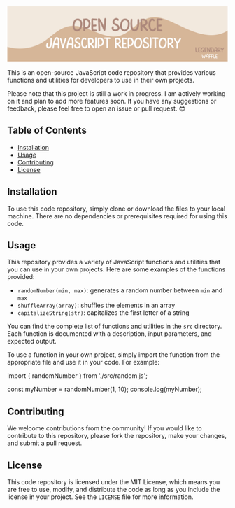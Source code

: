 ![Image description](/src/images/Logo.png)

This is an open-source JavaScript code repository that provides various functions and utilities for developers to use in their own projects.

Please note that this project is still a work in progress. I am actively working on it and plan to add more features soon. If you have any suggestions or feedback, please feel free to open an issue or pull request. 😎

## Table of Contents

- [Installation](#installation)
- [Usage](#usage)
- [Contributing](#contributing)
- [License](#license)

## Installation

To use this code repository, simply clone or download the files to your local machine. There are no dependencies or prerequisites required for using this code.

## Usage

This repository provides a variety of JavaScript functions and utilities that you can use in your own projects. Here are some examples of the functions provided:

- `randomNumber(min, max)`: generates a random number between `min` and `max`
- `shuffleArray(array)`: shuffles the elements in an array
- `capitalizeString(str)`: capitalizes the first letter of a string

You can find the complete list of functions and utilities in the `src` directory. Each function is documented with a description, input parameters, and expected output.

To use a function in your own project, simply import the function from the appropriate file and use it in your code. For example:

import { randomNumber } from './src/random.js';

const myNumber = randomNumber(1, 10);
console.log(myNumber);

## Contributing

We welcome contributions from the community! If you would like to contribute to this repository, please fork the repository, make your changes, and submit a pull request.

## License

This code repository is licensed under the MIT License, which means you are free to use, modify, and distribute the code as long as you include the license in your project. See the `LICENSE` file for more information.

